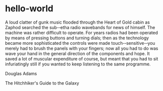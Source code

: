 # hello-world

A loud clatter of gunk music flooded through the Heart of Gold
cabin as Zaphod searched the sub-‐etha radio wavebands for news of
himself. The machine was rather difficult to operate. For years radios
had been operated by means of pressing buttons and turning dials;
then as the technology became more sophisticated the controls were
made touch-‐sensitive-‐you merely had to brush the panels with your
fingers; now all you had to do was wave your hand in the general
direction of the components and hope. It saved a lot of muscular
expenditure of course, but meant that you had to sit infuriatingly still
if you wanted to keep listening to the same programme.

Douglas Adams

The Hitchhiker's Guide to the Galaxy
